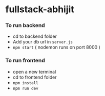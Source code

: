 # fullstack-abhijit

### To run backend

- cd to backend folder
- Add your db url in `server.js`
- `npm start` ( nodemon runs on port 8000 )


### To run frontend

- open a new terminal
- cd to frontend folder
- `npm install`
- `npm run dev`

